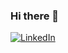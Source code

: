 ### Hi there 👋

[![LinkedIn](https://img.shields.io/badge/LinkedIn-%F0%9F%91%8B-blue.svg)](https://www.linkedin.com/in/xiaoyuzhai)
